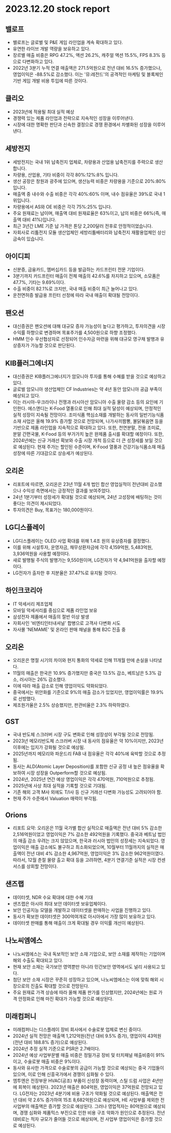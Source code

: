 # 2023.12.20 stock report
## 밸로프
- 밸로프는 글로벌 및 P&E 게임 라인업을 계속 확대하고 있다.
- 유연한 라이브 개발 역량을 보유하고 있다.
- 장르별 매출 비중은 RPG 47.2%, 액션 26.2%, 캐주얼 액션 15.5%, FPS 8.3% 등으로 다변화하고 있다.
- 2022년 3분기 누적 연결 매출액은 271.5억원으로 전년 대비 16.5% 증가했으나, 영업이익은 -88.5%로 감소했다. 이는 '뮤:레전드'의 공격적인 마케팅 및 블록체인 기반 게임 개발 비용 투입에 따른 것이다.
## 클리오
- 2023년에 적용될 최대 실적 예상
- 경쟁력 있는 제품 라인업과 전략으로 지속적인 성장을 이루어낸다.
- 시장에 대한 명확한 판단과 신속한 결정으로 경쟁 환경에서 차별화된 성장을 이루어낸다.
## 세방전지
- 세방전지는 국내 1위 납축전지 업체로, 차량용과 산업용 납축전지를 주력으로 생산합니다.
- 차량용, 산업용, 기타 비중이 각각 80%:12%:8% 입니다.
- 생산 공장은 창원과 광주에 있으며, 생산능력 비중은 차량용을 기준으로 20%:80% 입니다.
- 매출액 중 내수와 수출 비중은 각각 40%:60% 이며, 내수 점유율은 39%로 국내 1위입니다.
- 차량용에서 AS와 OE 비중은 각각 75%:25% 입니다.
- 주요 원재료는 납이며, 매출액 대비 원재료율은 63%이고, 납의 비중은 66%(즉, 매출액 대비 41%)입니다.
- 최근 3년간 LME 기준 납 가격은 톤당 2,200달러 전후로 안정적이었습니다.
- 자회사로 리튬전지 모듈 생산업체인 세방리튬배터리와 납축전지 재활용업체인 상신금속이 있습니다.
## 아이디피
- 신분증, 금융카드, 멤버십카드 등을 발급하는 카드프린터 전문 기업이다.
- 3분기까지 카드프린터 매출이 전체 매출의 42.6%를 차지하고 있으며, 소모품은 47.7%, 기타는 9.69%이다.
- 수출 비중이 82.1%로 크지만, 국내 매출 비중이 최근 늘어나고 있다.
- 운전면허증 발급용 프린터 선정에 따라 국내 매출이 확대될 전망이다.
## 팬오션
- 대신증권은 팬오션에 대해 대규모 증자 가능성이 높다고 평가하고, 투자의견을 시장수익률 하향으로 변경하며 목표주가를 4,500원으로 하향 조정했다.
- HMM 인수 우선협상자로 선정되어 인수자금 마련을 위해 대규모 영구채 발행과 유상증자가 가능할 것으로 판단된다.
## KIB플러그에너지
- 대신증권은 KIB플러그에너지가 암모니아 투자를 통해 수혜를 받을 것으로 예상하고 있다.
- 글로벌 암모니아 생산업체인 CF Industries는 약 4년 동안 암모니아 공급 부족이 예상되고 있다.
- 이는 러시아-우크라이나 전쟁과 러시아산 암모니아 수출 물량 감소 등의 요인에 기인한다.
에스앤디는 K-Food 열풍으로 인해 최대 실적 달성이 예상되며, 안정적인 실적 성장이 지속될 전망이다. 조미식품 핵심소재를 개발하는 동사의 일반기능식품소재 사업은 올해 19.9% 증가할 것으로 전망되며, 나가사끼짬뽕, 불닭볶음면 등을 기반으로 제품 라인업을 지속적으로 확대하고 있다. 또한, 천연분말, 전용 조미료, 분말 간편국물, K-Food 등의 부가가치 높은 완제품 출시를 확대할 예정이다. 또한, 2024년에는 신규 거래선 확보와 수출 시장 개척 등으로 더 큰 성장세를 보일 것으로 예상된다. 현재 주가는 할인된 수준이며, K-Food 열풍과 건강기능식품소재 매출 성장에 따른 기대감으로 상승세가 예상된다.
## 오리온
- 리포트에 따르면, 오리온은 23년 11월 4개 법인 합산 영업실적이 전년대비 감소했으나 수익성 측면에서는 긍정적인 결과를 보여주었다.
- 24년 1분기부터 성장세가 확대될 것으로 예상되며, 24년 고성장에 배팅하는 것이 좋다는 의견이 제시되었다.
- 투자의견은 Buy, 목표가는 180,000원이다.
## LG디스플레이
- LG디스플레이는 OLED 사업 확대를 위해 1.4조 원의 유상증자를 결정했다.
- 이를 위해 시설투자, 운영자금, 채무상환자금에 각각 4,159억원, 5,483억원, 3,936억원을 사용할 예정이다.
- 새로 발행될 주식의 발행가는 9,550원이며, LG전자가 약 4,941억원을 출자할 예정이다.
- LG전자가 출자한 후 지분율은 37.47%로 유지될 것이다.
## 하인크코리아
- IT 악세서리 제조업체
- 모바일 악세서리를 중심으로 제품 라인업 보유
- 삼성전자 제품에서 매출의 절반 이상 발생
- 자회사인 '비엔티인터내셔널' 합병으로 고객사 다변화 시도
- 자사몰 'NEMAME' 및 온라인 판매 채널을 통해 B2C 진출 중
## 오리온
- 오리온은 명절 시기의 차이와 현지 통화의 약세로 인해 11개월 만에 손실을 나타냈다.
- 11월의 매출은 한국은 10.9% 증가했지만 중국은 13.5% 감소, 베트남은 5.3% 감소, 러시아는 26% 감소했다.
- 이에 따라 매출 감소로 인해 영업이익도 약화되었다.
- 중국에서는 위안화를 기준으로 9%의 매출 감소가 있었지만, 영업이익률은 19.9%로 선방했다.
- 제조원가율은 2.5% 상승했지만, 판관비율은 2.3% 하락하였다.
## GST
- 국내 반도체 스크러버 시장 구도 변화로 인해 성장성이 부각될 것으로 전망됨.
- 2023년 메모리반도체 스크러버 시장 내 동사의 점유율은 약 10%이지만, 2023년 이후에는 입지가 강화될 것으로 예상됨.
- 2025년까지 메모리와 파운드리 FAB 내 점유율은 각각 40%에 육박할 것으로 추정됨.
- 동사는 ALD(Atomic Layer Deposition)를 포함한 신규 공정 내 높은 점유율을 확보하여 시장 성장을 Outperform할 것으로 예상됨.
- 2024년, 2025년 연간 예상 영업이익은 각각 470억원, 710억원으로 추정됨.
- 2025년에 사상 최대 실적을 기록할 것으로 기대됨.
- 기존 해외 고객 M사 외에도 T/I사 등 신규 거래선 다변화 가능성도 고려되어야 함.
- 현재 주가 수준에서 Valuation 매력이 부각됨.
## Orions
- 리포트 요약: 오리온은 11월 국가별 합산 실적으로 매출액은 전년 대비 5% 감소한 2,516억원이었고 영업이익은 7% 감소한 492억원을 기록했다. 중국과 베트남 법인의 매출 감소 우려는 크지 않았으며, 한국과 러시아 법인의 성장세는 지속되었다. 영업이익은 매출 감소에도 불구하고 최소화되었으며, 10월부터 11월까지의 실적은 매출액이 전년 대비 4% 감소한 4,967억원, 영업이익은 3% 감소한 962억원이였다. 따라서, 12월 춘절 물량 출고 확대 등을 고려하면, 4분기 연결기준 실적은 시장 컨센서스를 상회할 전망이다.
## 샌즈랩
- 데이터셋, NDR 수요 확대에 대한 수혜 기대
- 샌즈랩은 아시아 최대 보안 데이터셋 보유업체이다.
- 보안 인공지능 모델을 개발하고 데이터셋을 판매하는 사업을 진행하고 있다.
- 동사가 확보한 데이터셋은 300억여개로 아시아에서 가장 많이 보유하고 있다.
- 데이터셋 판매를 통해 매출이 크게 확대될 경우 이익률 개선이 예상된다.
## 나노씨엠에스

- 나노씨엠에스는 국내 독보적인 보안 소재 기업으로, 보안 소재를 제작하는 기업이며 해외 수출도 확대되고 있다.
- 현재 보안 소재는 국가보안 영역뿐만 아니라 민간보안 영역에서도 널리 사용되고 있다.
- 첨단 보안 소재 시장은 꾸준히 성장하고 있으며, 나노씨엠에스는 이에 맞춰 해외 시장으로의 진출도 확대할 것으로 전망된다.
- 주요 원재료 가격 상승에 따라 올해 제품 판가를 인상했지만, 2024년에는 원료 가격 안정화로 인해 마진 확대가 가능할 것으로 예상된다.
## 미래컴퍼니
- 미래컴퍼니는 디스플레이 장비 회사에서 수술로봇 업체로 변신 중이다.
- 2024년 실적 전망은 매출액 1,212억원(전년 대비 9.5% 증가), 영업이익 43억원(전년 대비 188.8% 증가)으로 예상된다.
- 2024년 추정 실적 기준으로 PSR은 2.7배이다.
- 2024년 예상 사업부문별 매출 비중은 정밀가공 장비 및 터치패널 매출비중이 91%이고, 수술로봇 매출 비중은 9%이다.
- 동사와 유사한 가격으로 수술로봇의 공급이 가능할 것으로 예상되는 중국 기업들이 있으며, 이로 인해 신흥국가에서 경쟁이 심화될 수 있다.
- 엠투엔은 전장부문 HVAC(공조) 부품이 신성장 동력이며, 스틸 드럼 사업은 4년만에 회복이 예상된다. 2023년 매출은 804억원, 영업이익은 37억원로 전망되고 있다.
LG전자는 2023년 4분기에 비용 구조가 악화될 것으로 예상된다. 매출액은 전년 대비 약 2.6% 증가하여 15조 8,682억원으로 예상되며, HE 사업부를 제외한 전 사업부의 매출액은 증가할 것으로 예상된다. 그러나 영업적자는 80억원으로 예상되며, 경쟁 심화와 제품믹스 부진으로 인한 비용 구조 악화가 원인으로 추정된다. 전년 대비로는 적자 규모가 줄어들 것으로 예상되며, 전 사업부 영업이익은 증가할 것으로 예상된다.